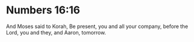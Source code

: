 # Numbers 16:16

And Moses said to Korah, Be present, you and all your company, before the Lord, you and they, and Aaron, tomorrow.
